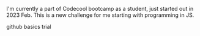 I'm currently a part of Codecool bootcamp as a student, just started out in 2023 Feb. This is a new challenge for me starting with programming in JS.

github basics trial